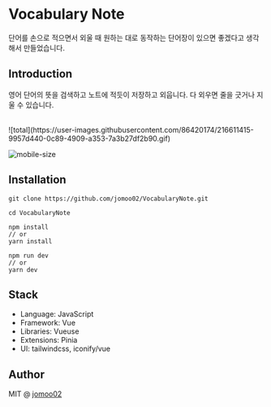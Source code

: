 # Vocabulary Note
단어를 손으로 적으면서 외울 때 원하는 대로 동작하는 단어장이 있으면 좋겠다고 생각해서 만들었습니다.

## Introduction
영어 단어의 뜻을 검색하고 노트에 적듯이 저장하고 외웁니다. 다 외우면 줄을 긋거나 지울 수 있습니다.  

<br />

<div>
![total](https://user-images.githubusercontent.com/86420174/216611415-9957d440-0c89-4909-a353-7a3b27df2b90.gif)

![mobile-size](https://user-images.githubusercontent.com/86420174/216611998-1d6699b8-bd5d-48a1-ada4-85e1c8a56ab4.png)
</div>

## Installation
```
git clone https://github.com/jomoo02/VocabularyNote.git
```

```
cd VocabularyNote
```

```
npm install
// or
yarn install
```

```
npm run dev
// or
yarn dev
```

## Stack
- Language: JavaScript
- Framework: Vue
- Libraries: Vueuse
- Extensions: Pinia
- UI: tailwindcss, iconify/vue  


## Author
MIT @ [jomoo02](https://github.com/jomoo02)